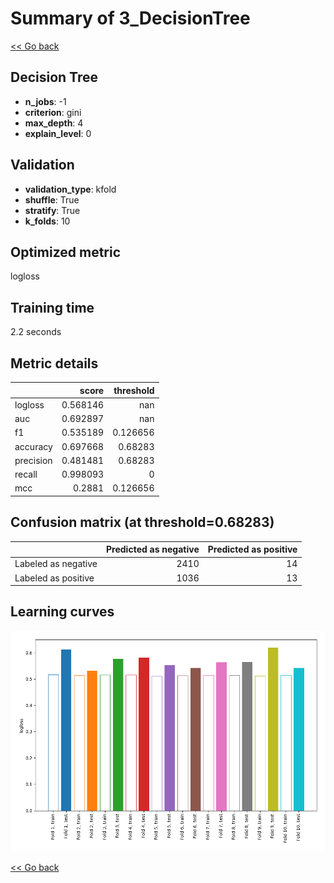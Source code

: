 # Summary of 3_DecisionTree

[<< Go back](../README.md)


## Decision Tree
- **n_jobs**: -1
- **criterion**: gini
- **max_depth**: 4
- **explain_level**: 0

## Validation
 - **validation_type**: kfold
 - **shuffle**: True
 - **stratify**: True
 - **k_folds**: 10

## Optimized metric
logloss

## Training time

2.2 seconds

## Metric details
|           |    score |   threshold |
|:----------|---------:|------------:|
| logloss   | 0.568146 |  nan        |
| auc       | 0.692897 |  nan        |
| f1        | 0.535189 |    0.126656 |
| accuracy  | 0.697668 |    0.68283  |
| precision | 0.481481 |    0.68283  |
| recall    | 0.998093 |    0        |
| mcc       | 0.2881   |    0.126656 |


## Confusion matrix (at threshold=0.68283)
|                     |   Predicted as negative |   Predicted as positive |
|:--------------------|------------------------:|------------------------:|
| Labeled as negative |                    2410 |                      14 |
| Labeled as positive |                    1036 |                      13 |

## Learning curves
![Learning curves](learning_curves.png)

[<< Go back](../README.md)
